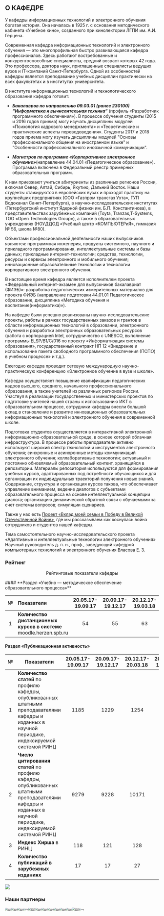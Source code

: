 ## О КАФЕДРЕ

У кафедры информационных технологий и электронного обучения богатая история. Она началась в 1925 г. с основания методического кабинета «Учебное кино», созданного при кинолектории ЛГПИ им. А.И. Герцена.

Современная кафедра информационных технологий и электронного обучения — это многопрофильная быстро развивающаяся кафедра профессионалов. Здесь работают востребованные и конкурентоспособные специалисты, средний возраст которых 42 года. Это профессора, доктора наук, приглашенные специалисты ведущих вузов и IT-компаний Санкт-Петербурга. Одной из особенностей кафедры является преподавание учебных дисциплин практически на всех факультетах и в институтах университета.

В институте информационных технологий и технологического образования кафедра готовит:

- ***Бакалавров по направлению 09.03.01 (ранее 230100) “Информатика и вычислительная техника”*** (профиль «Разработчик программного обеспечения»). В процессе обучения студенты (2015 и 2016 годов приема) могу изучать дисциплины модулей «Психология кадрового менеджмента» и «Теоретические и практические аспекты переводоведения». Студенты 2017 и 2018 годов приема могу изучать дисциплины модулей "Основы профессионального общения на иностранном языке" и "Особенности профессионального иноязычной коммуникации".

- ***Магистров по программе «Корпоративное электронное обучение»***(направление 44.04.01 «Педагогическое образование»). Программа включена в Федеральный реестр примерных образовательных программ.

  

К нам приезжают учиться абитуриенты из различных регионов России, включая Север, Алтай, Сибирь, Якутию, Дальний Восток. Наши студенты стажируются в европейских вузах и проходят практику на крупнейших предприятиях (ООО «Газпром трансгаз Ухта», ГУП Водоканал Санкт-Петербурга), в научно-исследовательских институтах (Петербургский институт Ядерной физики им. Б.П. Константинова), в представительствах зарубежных компаний (Toyta, Tranzas,T-Systems, ТОО «Open Technologies Group»), а также в образовательных учреждениях (НОУДДОД «Учебный центр «КОМПЬЮТЕРиЯ», гимназия № 56, школа №80).

Объектами профессиональной деятельности наших выпускников являются: программная инженерия, продукты системного, научного и прикладного программирования, интеллектуальные системы и базы данных; прикладные интернет-технологии; средства, технологии, ресурсы и сервисы электронного и мобильного обучения; инновационные образовательные технологии и технологии корпоративного электронного обучения.

В настоящее время кафедра является исполнителем проекта «Федеральный интернет-экзамен для выпускников бакалавриат (ФИЭБ)»: разработка педагогических измерительных материалов для проекта ФИЭБ (направление подготовки 44.01.01 Педагогическое образование, дисциплина «Методика обучения и воспитание(информатика)»).

На кафедре были успешно реализованы научно-исследовательские проекты, работы в рамках государственных заказов и грантов в области информационных технологий в образовании, электронного обучения и разработки электронных образовательных ресурсов (работа с корпорацией Intel, сотрудничество с UNESCO, выполнение программы ELSP/B1/C/016 по проекту «Информатизация системы образования», государственный контракт НП 12 «Внедрение и использование пакета свободного программного обеспечения (ПСПО) в учебном процессе» и т.д.).

Ежегодно кафедра проводит сетевую международную научно-практическую конференцию «Электронное обучение в вузе и школе».

Кафедра осуществляет повышение квалификации педагогических кадров высшего, среднего, начального профессионального образования, а также учителей из различных регионов России. Участвуя в реализации государственных и министерских проектов по подготовке учителей нашей страны к использованию ИКТ в образовательном процессе, сотрудники кафедры внесли большой вклад в становление и развитие инновационных образовательных информационных технологий и электронного обучения в современной школе.

Подготовка студентов осуществляется в интерактивной электронной информационно-образовательной среде, в основе которой облачная инфраструктура. В процессе работы преподаватели активно используют широкий спектр технологий и инструментов электронного обучения; синхронные и асинхронные методы коммуникаций электронного обучения; коллаборативные технологии; актуальный и постоянно обновляемый образовательный контент, хранящийся в репозитории. Материалы репозитория используются для формирования учебных курсов, адаптированных под потребности обучающихся и для организации их индивидуальных траекторий получения новых знаний. Содержание, структура и организация курсов такова, что обеспечивает управление вниманием, ведение диалогов с субъектами образовательного процесса на основе интеллектуальной концепции диалога; организацию динамической обратной связи с обучаемыми за счет системы вопросов; симуляции сценариев.

Также у нас есть [Проект «Вклад моей семьи в Победу в Великой Отечественной Войне»](https://ict.herzen.spb.ru/department/about-us/ww2), где мы рассказываем как коснулась война сотрудников и студентов нашей кафедры.

Тема самостоятельного научно-исследовательского проекта
«Адаптивные и интеллектуальные технологии электронного обучения»
Научный руководитель д. п. н., проф., заведующий кафедрой компьютерных
технологий и электронного обучения
Власова Е. З.

### Рейтинг

<p align='center'> Рейтинговые показатели кафедры </p>
#### **Раздел «Учебно — методическое обеспечение образовательного процесса»**

|  №   | Показатели                                                   | 20.05.17-19.09.17 | 20.09.17-19.12.17 | 20.12.17-19.03.18 | 20.03.17-19.05.18 | 20.05.17-19.09.18 | 20.09.18-19.12.18 |
| :--: | :----------------------------------------------------------- | :---------------: | :---------------: | :---------------: | :---------------: | :---------------: | :---------------: |
|  1   | **Количество дистанционных курсов в системе** moodle.herzen.spb.ru |        54         |        55         |        63         |        66         |        85         |        102        |

#### **Раздел «Публикационная активность»**

|  №   | Показатели                                                   | 20.05.17-19.09.17 | 20.09.17-19.12.17 | 20.12.17-20.03.18 | 20.09.18-19.12.18 |
| :--: | ------------------------------------------------------------ | :---------------: | :---------------: | :---------------: | :---------------: |
|  1   | **Количество статей** по профилю кафедры, опубликованных штатными преподавателями кафедры и изданных в научной периодике, индексируемой системой РИНЦ |       1185        |       1229        |       1254        |       1395        |
|  2   | **Число цитирования статей** по профилю кафедры, опубликованных штатными преподавателями кафедры и изданных в научной периодике, индексируемой системой РИНЦ |       9279        |       9228        |       10171       |       12085       |
|  3   | **Индекс Хирша** в РИНЦ                                      |        118        |        121        |        128        |        141        |
|  4   | **Количество публикаций в зарубежных изданиях**              |        17         |        17         |        27         |        11         |

![](https://ict.herzen.spb.ru/user/themes/bootstrap/images/master-photos/FOTO_3.JPG)  



### Наши партнеры



[<img src="https://ict.herzen.spb.ru/user/themes/bootstrap/images/partners/altgpa.png" alt="img" style="zoom: 50%;" />](https://www.altspu.ru/)[<img src="https://ict.herzen.spb.ru/user/themes/bootstrap/images/partners/AMMOSOV.png" alt="img" style="zoom:50%;" />](https://www.s-vfu.ru/)[<img src="https://ict.herzen.spb.ru/user/themes/bootstrap/images/partners/bgarf.png" alt="img" style="zoom:50%;" />](http://www.bgarf.ru/)[<img src="https://ict.herzen.spb.ru/user/themes/bootstrap/images/partners/leti.png" alt="img" style="zoom:40%;" />](https://etu.ru/)[<img src="https://ict.herzen.spb.ru/user/themes/bootstrap/images/partners/MADI.png" alt="img" style="zoom:55%;" />](http://www.madi.ru/)[<img src="https://ict.herzen.spb.ru/user/themes/bootstrap/images/partners/SAFU.png" alt="img" style="zoom:50%;" />](https://narfu.ru/)[<img src="https://ict.herzen.spb.ru/user/themes/bootstrap/images/partners/itmo.png" alt="img" style="zoom:50%;" />](http://www.ifmo.ru/ru/)[<img src="https://ict.herzen.spb.ru/user/themes/bootstrap/images/partners/SPIIRAN.png" alt="img" style="zoom:50%;" />](http://www.spiiras.nw.ru/)[<img src="https://ict.herzen.spb.ru/user/themes/bootstrap/images/partners/computeria.png" alt="img" style="zoom:50%;" />](https://www.computeria.ru/)[<img src="https://ict.herzen.spb.ru/user/themes/bootstrap/images/partners/dvfu.png" alt="img" style="zoom:50%;" />](https://www.dvfu.ru/)[<img src="https://ict.herzen.spb.ru/user/themes/bootstrap/images/partners/makarov.png" alt="img" style="zoom:50%;" />](https://gumrf.ru/)[<img src="https://ict.herzen.spb.ru/user/themes/bootstrap/images/partners/sfu_logo.png" alt="img" style="zoom:60%;" />](http://www.sfu-kras.ru/)[<img src="https://ict.herzen.spb.ru/user/themes/bootstrap/images/partners/sovr_obr_logo.png" alt="img" style="zoom:37%;" />](http://artnw.ru/news-and-events/zhurnal-sovremennoe-obrazovanie-tradicii-i-innovacii/)



<!-- Автор верстки: Владислав Гвоздев -->





